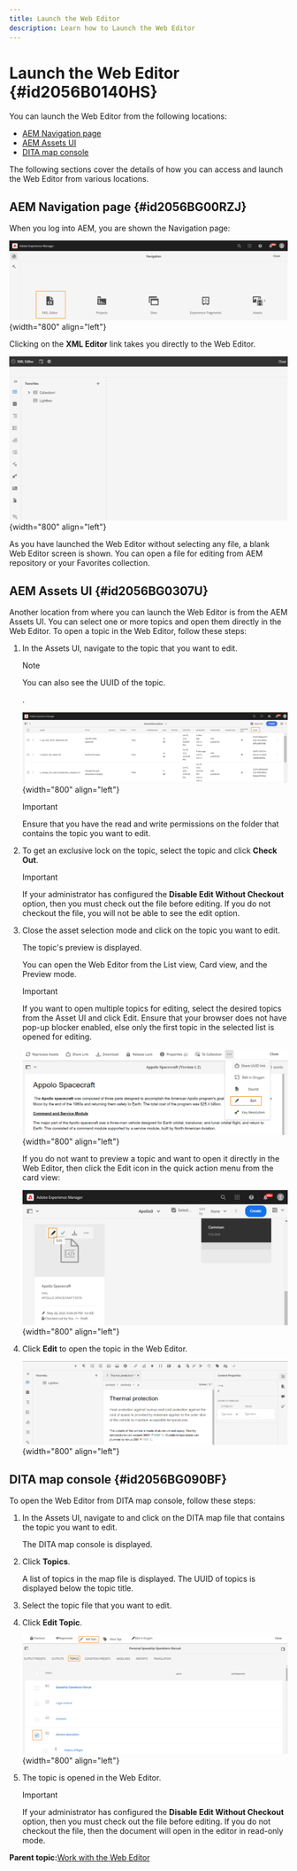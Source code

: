```yaml
---
title: Launch the Web Editor
description: Learn how to Launch the Web Editor
---
```


# Launch the Web Editor {#id2056B0140HS}

You can launch the Web Editor from the following locations:

-   [AEM Navigation page](#id2056BG00RZJ)
-   [AEM Assets UI](#id2056BG0307U)
-   [DITA map console](#id2056BG090BF)

The following sections cover the details of how you can access and launch the Web Editor from various locations.

## AEM Navigation page {#id2056BG00RZJ}

When you log into AEM, you are shown the Navigation page:

![](images/web-editor-from-navigation-page_cs.png){width="800" align="left"}

Clicking on the **XML Editor** link takes you directly to the Web Editor.

![](images/web-editor-launch-page.png){width="800" align="left"}

As you have launched the Web Editor without selecting any file, a blank Web Editor screen is shown. You can open a file for editing from AEM repository or your Favorites collection.

## AEM Assets UI {#id2056BG0307U}

Another location from where you can launch the Web Editor is from the AEM Assets UI. You can select one or more topics and open them directly in the Web Editor. To open a topic in the Web Editor, follow these steps:

1.  In the Assets UI, navigate to the topic that you want to edit.

    >[!NOTE]
    >
    > You can also see the UUID of the topic.

    .

    ![](images/assets_ui_with_uuid_cs.png){width="800" align="left"}

    >[!IMPORTANT]
    >
    > Ensure that you have the read and write permissions on the folder that contains the topic you want to edit.

1.  To get an exclusive lock on the topic, select the topic and click **Check Out**.

    >[!IMPORTANT]
    >
    > If your administrator has configured the **Disable Edit Without Checkout** option, then you must check out the file before editing. If you do not checkout the file, you will not be able to see the edit option.

1.  Close the asset selection mode and click on the topic you want to edit.

    The topic's preview is displayed.

    You can open the Web Editor from the List view, Card view, and the Preview mode.

    >[!IMPORTANT]
    >
    > If you want to open multiple topics for editing, select the desired topics from the Asset UI and click Edit. Ensure that your browser does not have pop-up blocker enabled, else only the first topic in the selected list is opened for editing.

    ![](images/edit-from-preview_cs.png){width="800" align="left"}

    If you do not want to preview a topic and want to open it directly in the Web Editor, then click the Edit icon in the quick action menu from the card view:

    ![](images/edit-topic-from-quick-action_cs.png){width="800" align="left"}

1.  Click **Edit** to open the topic in the Web Editor.

    ![](images/edit-mode.png){width="800" align="left"}


## DITA map console {#id2056BG090BF}

To open the Web Editor from DITA map console, follow these steps:

1.  In the Assets UI, navigate to and click on the DITA map file that contains the topic you want to edit.

    The DITA map console is displayed.

1.  Click **Topics**.

    A list of topics in the map file is displayed. The UUID of topics is displayed below the topic title.

1.  Select the topic file that you want to edit.

1.  Click **Edit Topic**.

    ![](images/edit-topics-map-console_cs.png){width="800" align="left"}

1.  The topic is opened in the Web Editor.

    >[!IMPORTANT]
    >
    > If your administrator has configured the **Disable Edit Without Checkout** option, then you must check out the file before editing. If you do not checkout the file, then the document will open in the editor in read-only mode.


**Parent topic:**[Work with the Web Editor](web-editor.md)

